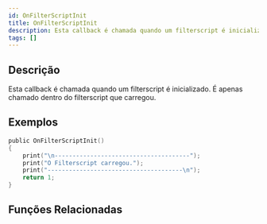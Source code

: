 ```yaml
---
id: OnFilterScriptInit
title: OnFilterScriptInit
description: Esta callback é chamada quando um filterscript é inicializado.
tags: []
---
```


## Descrição

Esta callback é chamada quando um filterscript é inicializado. É apenas chamado dentro do filterscript que carregou.

## Exemplos

```c
public OnFilterScriptInit()
{
    print("\n--------------------------------------");
    print("O Filterscript carregou.");
    print("--------------------------------------\n");
    return 1;
}
```

## Funções Relacionadas
